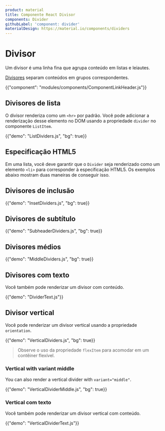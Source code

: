 ```yaml
---
product: material
title: Componente React Divisor
components: Divider
githubLabel: 'component: divider'
materialDesign: https://material.io/components/dividers
---
```


# Divisor

<p class="description">Um divisor é uma linha fina que agrupa conteúdo em listas e leiautes.</p>

[Divisores](https://material.io/design/components/dividers.html) separam conteúdos em grupos correspondentes.

{{"component": "modules/components/ComponentLinkHeader.js"}}

## Divisores de lista

O divisor renderiza como um `<hr>` por padrão. Você pode adicionar a renderização desse elemento no DOM usando a propriedade `divider` no componente `ListItem`.

{{"demo": "ListDividers.js", "bg": true}}

## Especificação HTML5

Em uma lista, você deve garantir que o `Divider` seja renderizado como um elemento `<li>` para corresponder à especificação HTML5. Os exemplos abaixo mostram duas maneiras de conseguir isso.

## Divisores de inclusão

{{"demo": "InsetDividers.js", "bg": true}}

## Divisores de subtítulo

{{"demo": "SubheaderDividers.js", "bg": true}}

## Divisores médios

{{"demo": "MiddleDividers.js", "bg": true}}

## Divisores com texto

Você também pode renderizar um divisor com conteúdo.

{{"demo": "DividerText.js"}}

## Divisor vertical

Você pode renderizar um divisor vertical usando a propriedade `orientation`.

{{"demo": "VerticalDividers.js", "bg": true}}

> Observe o uso da propriedade `flexItem` para acomodar em um contêiner flexível.

### Vertical with variant middle

You can also render a vertical divider with `variant="middle"`.

{{"demo": "VerticalDividerMiddle.js", "bg": true}}

### Vertical com texto

Você também pode renderizar um divisor vertical com conteúdo.

{{"demo": "VerticalDividerText.js"}}
